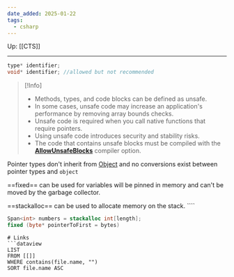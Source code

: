 ```yaml
---
date_added: 2025-01-22
tags:
  - csharp
---
```

Up: [[CTS]]
___
 ```cs
type* identifier;
void* identifier; //allowed but not recommended
```

>[!Info]
> - Methods, types, and code blocks can be defined as unsafe.
> - In some cases, unsafe code may increase an application's performance by removing array bounds checks.
> - Unsafe code is required when you call native functions that require pointers.
> - Using unsafe code introduces security and stability risks.
> - The code that contains unsafe blocks must be compiled with the [**AllowUnsafeBlocks**](https://learn.microsoft.com/en-us/dotnet/csharp/language-reference/compiler-options/language#allowunsafeblocks) compiler option.

Pointer types don't inherit from [Object](Object.md) and no conversions exist between pointer types and `object`

==fixed== can be used for variables will be pinned in memory and can't be moved by the garbage collector. 

==stackalloc== can be used to allocate memory on the stack. ````

```cs
Span<int> numbers = stackalloc int[length];
fixed (byte* pointerToFirst = bytes)
```

```
# Links
```dataview
LIST
FROM [[]]
WHERE contains(file.name, "")
SORT file.name ASC
```
